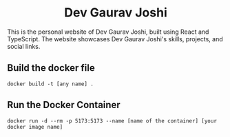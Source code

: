 <h1 align="center">Dev Gaurav Joshi </h1>

<p>This is the personal website of Dev Gaurav Joshi, built using React and TypeScript. The website showcases Dev Gaurav Joshi's skills, projects, and social links.</p>


<h2>Build the docker file</h2>

``` docker build -t [any name] . ```

<h2>Run the Docker Container</h2>

```docker run -d --rm -p 5173:5173 --name [name of the container] [your docker image name]```
